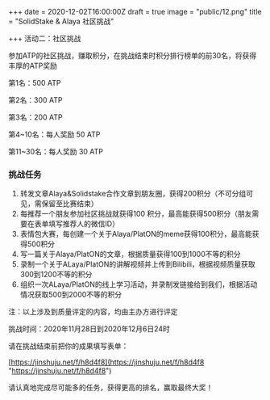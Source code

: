 +++
date = 2020-12-02T16:00:00Z
draft = true
image = "public/12.png"
title = "SolidStake & Alaya 社区挑战"

+++
活动二：社区挑战

参加ATP的社区挑战，赚取积分，在挑战结束时积分排行榜单的前30名，将获得丰厚的ATP奖励

第1名：500 ATP

第2名：300 ATP

第3名：200 ATP

第4\~10名：每人奖励 50 ATP

第11\~30名：每人奖励 30 ATP

### 挑战任务

1. 转发文章Alaya&Solidstake合作文章到朋友圈，获得200积分（不可分组可见，需保留至比赛结束）
2. 每推荐一个朋友参加社区挑战就获得100 积分，最高能获得500积分（朋友需要在表单填写推荐人的微信ID）
3. 表情包大赛，每创建一个关于Alaya/PlatON的meme获得100积分，最高能获得500积分
4. 写一篇关于Alaya/PlatON的文章，根据质量获得100到1000不等的积分
5. 录制一个关于ALaya/PlatON的讲解视频并上传到Bilibili，根据视频质量获取300到1200不等的积分
6. 组织一次ALaya/PlatON的线上学习活动，并录制发链接给到我们，根据活动情况获取500到2000不等的积分

注：以上涉及到质量评定的内容，均由主办方进行评定

挑战时间：2020年11月28日到2020年12月6日24时

请在挑战结束前把你的成果填写表单：

[https://jinshuju.net/f/h8d4f8](https://jinshuju.net/f/h8d4f8 "https://jinshuju.net/f/h8d4f8")

请认真地完成尽可能多的任务，获得更高的排名，赢取最终大奖！